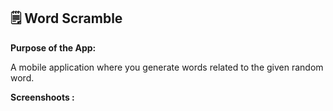 ## 🗒️ Word Scramble

**Purpose of the App:**

A mobile application where you generate words related to the given random word.

**Screenshoots :**


